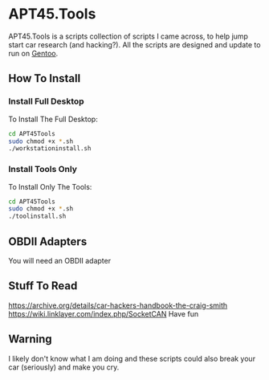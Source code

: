 # APT45.Tools

APT45.Tools is a scripts collection of scripts I came across, to help jump start car research (and hacking?). All the scripts are designed and update to run on [Gentoo](https://gentoo.org).

## How To Install

### Install Full Desktop

To Install The Full Desktop:

```bash
cd APT45Tools
sudo chmod +x *.sh
./workstationinstall.sh
```

### Install Tools Only

To Install Only The Tools:

```bash
cd APT45Tools
sudo chmod +x *.sh
./toolinstall.sh
```

## OBDII Adapters

You will need an OBDII adapter


## Stuff To Read

https://archive.org/details/car-hackers-handbook-the-craig-smith 
https://wiki.linklayer.com/index.php/SocketCAN 
Have fun
## Warning

I likely don't know what I am doing and these scripts could also break your car (seriously) and make you cry.
